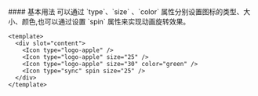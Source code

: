 <cn>
#### 基本用法
可以通过 `type`、`size`  、`color` 属性分别设置图标的类型、大小、颜色,也可以通过设置 `spin` 属性来实现动画旋转效果。
</cn>

```vue
<template>
  <div slot="content">
    <Icon type="logo-apple" />
    <Icon type="logo-apple" size="25" />
    <Icon type="logo-apple" size="30" color="green" />
    <Icon type="sync" spin size="25" />
  </div>
</template>
```